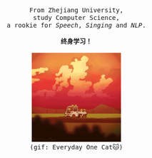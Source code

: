 <p align="center">
    <br>
    <samp>
    From Zhejiang University,
    <br>
        study Computer Science,
    <br>
    a rookie for <em>Speech</em>, <em>Singing</em> and <em>NLP</em>. 
    </samp>
    <br>
    <br>
        <strong>终身学习！</strong>
    <br>
    <br>
    <img width='200' height='200' src="https://github.com/RickyL-2000/RickyL-2000/blob/master/img/EverydayOneCat.gif?raw=true">
    <br>
        <kbd>(gif: Everyday One Cat🐱)</kbd>
</p>
